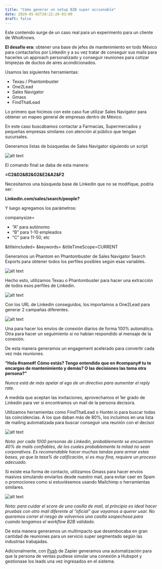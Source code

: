 ```yaml
---
title: "Cómo generar un setup B2B super accionable"
date: 2020-05-02T20:22:20-03:00
draft: false
---
```


Este contenido surge de un caso real para un experimento para un cliente de WhoKnows.

**El desafío era:** obtener una base de jefes de mantenimiento en todo México para contactarlos por Linkedin y a su vez tratar de conseguir sus mails para hacerles un approach personalizado y conseguir reuniones para cotizar limpiezas de ductos de aires acondicionados.

Usamos las siguientes herramientas:

- Texau / Phantombuster
- One2Lead 
- Sales Navigator
- Gmass 
- FindThatLead

Lo primero que hicimos con este caso fue utilizar Sales Navigator para obtener un mapeo general de empresas dentro de México.

En este caso buscábamos contactar a Farmacias, Supermercados y pequeñas empresas similares con atención al público que tengan sucursales.

Generamos listas de búsquedas de Sales Navigator siguiendo un script

![alt text](/img/blog/generar-b2b-accionable-lista-sales-navigator.png "Captura de pantalla de listado")

El comando final se daba de esta manera:

**=C2&D2&B2&G2&E2&A2&F2**

Necesitamos una búsqueda base de Linkedin que no se modifique, podría ser:

**Linkedin.com/sales/search/people?**

Y luego agregamos los parámetros:

companysize= 

- “A” para autónomo 
- “B” para 1-10 empleados
- “C” para 11-50, etc

&titleincluded=
&keywords=
&titleTimeScope=CURRENT

Generamos un Phantom en Phantombuster de Sales Navigator Search Exports para obtener todos los perfiles posibles según esas variables.

![alt text](/img/blog/export-sales-navigator-phantom.png "Captura de pantalla de exportación de Sales Navigator")

Hecho esto, utilizamos Texau o Phantombuster para hacer una extracción de todos esos perfiles de Linkedin. 

![alt text](/img/blog/scrape-linkedin-sales-navigator.png "Captura de pantalla de Scrape de Sales Navigator")

Con los URL de Linkedin conseguidos, los importamos a One2Lead para generar 2 campañas diferentes.

![alt text](/img/blog/importar-one2lead.png "Captura de pantalla de importación en One2Lead")

Una para hacer los envíos de conexión diarios de forma 100% automática. Otra para hacer un seguimiento si no habían respondido al mensaje de la conexión.

De esta manera generamos un engagement acelerado para convertir cada vez más reuniones.

**“Hola #name#! Cómo estás? Tengo entendido que en #company# tu te encargas de mantenimiento y demás? O las decisiones las toma otra persona?”**

*Nunca está de más apelar al ego de un directivo para aumentar el reply rate.*

A medida que aceptan las invitaciones, aprovechamos el 1er grado de Linkedin para ver si encontramos un mail de la persona decisora.

Utilizamos herramientas como FindThatLead o Hunter.io para buscar todas las coincidencias. A los que daban más de 80%, los incluímos en una lista de mailing automatizada para buscar conseguir una reunión con el decisor 

![alt text](/img/blog/findthatlead-hunter-match.png "Captura de pantalla de búsqueda de perfiles de redes sociales utilizando Find That Lead")

*Nota: por cada 1000 personas de Linkedin, probablemente se encuentren 40% de mails confiables, de los cuales probablemente la mitad no sean corporativos. Es recomendable hacer muchas tandas para armar estas bases, ya que la tasa% de calificación, si es muy fina, requiere un proceso adecuado.*

Si existe esa forma de contacto, utilizamos Gmass para hacer envíos masivos simulando enviarlos desde nuestro mail, para evitar caer en Spam o promociones como si estuviésemos usando Mailchimp o herramientas similares. 

![alt text](/img/blog/gmass.png "Captura de pantalla de la aplicación Gmass")

*Nota: para cuidar el score de una casilla de mail, al principio es ideal hacer pruebas con otro mail diferente al “oficial” que vayamos a querer usar. No queremos correr el riesgo de volvernos una casilla sospechosa para cuando tengamos el workflow B2B validado.*

De esta manera generamos un multimpacto que desembocaba en gran cantidad de reuniones para un servicio super segmentado según las industrias trabajadas.

Adicionalmente, con <a href="https://zapier.com/blog/push-by-zapier-google-chrome-extension/" target="_blank">Push</a> de Zapier generamos una automatización para que la persona de ventas pudiese simular una conexión a Hubspot y gestionase los leads una vez ingresados en el sistema.